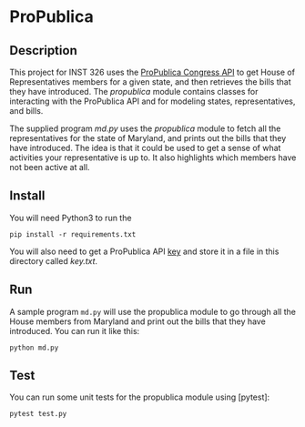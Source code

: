 # ProPublica

## Description

This project for INST 326 uses the [ProPublica Congress API] to get House of
Representatives members for a given state, and then retrieves the bills that
they have introduced. The *propublica* module contains classes for interacting
with the ProPublica API and for modeling states, representatives, and bills.

The supplied program *md.py* uses the *propublica* module to fetch all the
representatives for the state of Maryland, and prints out the bills that they
have introduced. The idea is that it could be used to get a sense of what
activities your representative is up to. It also highlights which members have
not been active at all.

## Install

You will need Python3 to run the 

    pip install -r requirements.txt

You will also need to get a ProPublica API [key] and store it in a file in this
directory called *key.txt*.

## Run

A sample program `md.py` will use the propublica module to go through all the
House members from Maryland and print out the bills that they have introduced.
You can run it like this:

    python md.py

## Test

You can run some unit tests for the propublica module using [pytest]:

    pytest test.py

[ProPublica Congress API]: https://www.propublica.org/datastore/api/propublica-congress-api
[key]: https://www.propublica.org/datastore/api/propublica-congress-api
